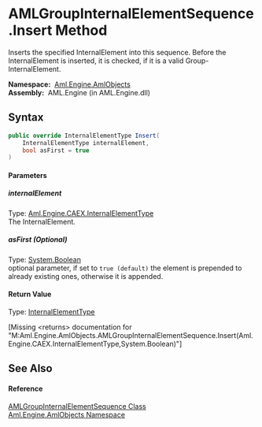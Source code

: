 AMLGroupInternalElementSequence.Insert Method
=============================================
Inserts the specified InternalElement into this sequence. Before the InternalElement is inserted, it is checked, if it is a valid Group-InternalElement.

  **Namespace:**  [Aml.Engine.AmlObjects][1]  
  **Assembly:**  AML.Engine (in AML.Engine.dll)

Syntax
------

```csharp
public override InternalElementType Insert(
	InternalElementType internalElement,
	bool asFirst = true
)
```

#### Parameters

##### *internalElement*
Type: [Aml.Engine.CAEX.InternalElementType][2]  
The InternalElement.

##### *asFirst* (Optional)
Type: [System.Boolean][3]  
 optional parameter, if set to `true (default)` the element is prepended to already existing ones, otherwise it is appended.

#### Return Value
Type: [InternalElementType][2]  

[Missing &lt;returns> documentation for "M:Aml.Engine.AmlObjects.AMLGroupInternalElementSequence.Insert(Aml.Engine.CAEX.InternalElementType,System.Boolean)"]


See Also
--------

#### Reference
[AMLGroupInternalElementSequence Class][4]  
[Aml.Engine.AmlObjects Namespace][1]  

[1]: ../README.md
[2]: ../../Aml.Engine.CAEX/InternalElementType/README.md
[3]: https://docs.microsoft.com/dotnet/api/system.boolean
[4]: README.md
[5]: https://www.automationml.org
[6]: ../../icons/logoShade.png